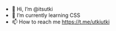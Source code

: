 - 👋 Hi, I’m @itsutki
- 🌱 I’m currently learning CSS
- 📫 How to reach me https://t.me/utkiutki

<!---
itsutki/itsutki is a ✨ special ✨ repository because its `README.md` (this file) appears on your GitHub profile.
You can click the Preview link to take a look at your changes.
--->
